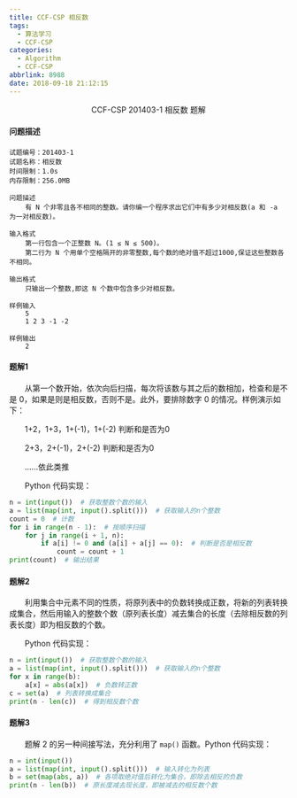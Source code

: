 ```yaml
---
title: CCF-CSP 相反数
tags:
  - 算法学习
  - CCF-CSP
categories:
  - Algorithm
  - CCF-CSP
abbrlink: 8988
date: 2018-09-18 21:12:15
---
```


<center>CCF-CSP 201403-1 相反数 题解</center>

<!--more-->

#### 问题描述

```
试题编号：201403-1
试题名称：相反数
时间限制：1.0s
内存限制：256.0MB

问题描述
    有 N 个非零且各不相同的整数。请你编一个程序求出它们中有多少对相反数(a 和 -a 为一对相反数)。

输入格式
    第一行包含一个正整数 N。(1 ≤ N ≤ 500)。
    第二行为 N 个用单个空格隔开的非零整数,每个数的绝对值不超过1000,保证这些整数各不相同。

输出格式
    只输出一个整数,即这 N 个数中包含多少对相反数。

样例输入
    5
    1 2 3 -1 -2

样例输出
    2
```

#### 题解1

　　从第一个数开始，依次向后扫描，每次将该数与其之后的数相加，检查和是不是 0，如果是则是相反数，否则不是。此外，要排除数字 0 的情况。样例演示如下：

　　1+2，1+3，1+(-1)，1+(-2) 判断和是否为0

　　2+3，2+(-1)，2+(-2) 判断和是否为0

　　......依此类推

　　Python 代码实现：

```python
n = int(input())  # 获取整数个数的输入
a = list(map(int, input().split()))  # 获取输入的n个整数
count = 0  # 计数
for i in range(n - 1):  # 按顺序扫描
    for j in range(i + 1, n):
        if a[i] != 0 and (a[i] + a[j] == 0):  # 判断是否是相反数
            count = count + 1
print(count)  # 输出结果
```

#### 题解2

　　利用集合中元素不同的性质，将原列表中的负数转换成正数，将新的列表转换成集合，然后用输入的整数个数（原列表长度）减去集合的长度（去除相反数的列表长度）即为相反数的个数。

　　Python 代码实现：

```python
n = int(input())  # 获取整数个数的输入
a = list(map(int, input().split()))  # 获取输入的n个整数
for x in range(b):
    a[x] = abs(a[x])  # 负数转正数
c = set(a)  # 列表转换成集合
print(n - len(c))  # 得到相反数个数
```

#### 题解3

　　题解 2 的另一种间接写法，充分利用了 `map()` 函数。Python 代码实现：

```python
n = int(input())
a = list(map(int, input().split()))  # 输入转化为列表
b = set(map(abs, a))  # 各项取绝对值后转化为集合，即除去相反的负数
print(n - len(b))  # 原长度减去现长度，即被减去的相反数个数
```

